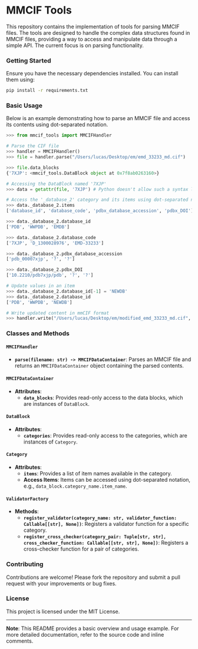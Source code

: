 # MMCIF Tools

This repository contains the implementation of tools for parsing MMCIF files. The tools are designed to handle the complex data structures found in MMCIF files, providing a way to access and manipulate data through a simple API. The current focus is on parsing functionality.

### Getting Started

Ensure you have the necessary dependencies installed. You can install them using:

```bash
pip install -r requirements.txt
```

### Basic Usage

Below is an example demonstrating how to parse an MMCIF file and access its contents using dot-separated notation.

```python
>>> from mmcif_tools import MMCIFHandler

# Parse the CIF file
>>> handler = MMCIFHandler()
>>> file = handler.parse("/Users/lucas/Desktop/em/emd_33233_md.cif")

>>> file.data_blocks
{'7XJP': <mmcif_tools.DataBlock object at 0x7f8ab0263160>}

# Accessing the DataBlock named '7XJP'
>>> data = getattr(file, '7XJP') # Python doesn't allow such a syntax like `file.7XJP`, then it has to be through `getattr`.

# Access the '_database_2' category and its items using dot-separated notation
>>> data._database_2.items
['database_id', 'database_code', 'pdbx_database_accession', 'pdbx_DOI']

>>> data._database_2.database_id
['PDB', 'WWPDB', 'EMDB']

>>> data._database_2.database_code
['7XJP', 'D_1300028976', 'EMD-33233']

>>> data._database_2.pdbx_database_accession
['pdb_00007xjp', '?', '?']

>>> data._database_2.pdbx_DOI
['10.2210/pdb7xjp/pdb', '?', '?']

# Update values in an item
>>> data._database_2.database_id[-1] = 'NEWDB'
>>> data._database_2.database_id
['PDB', 'WWPDB', 'NEWDB']

# Write updated content in mmCIF format
>>> handler.write("/Users/lucas/Desktop/em/modified_emd_33233_md.cif", file)
```

### Classes and Methods

#### `MMCIFHandler`

- **`parse(filename: str) -> MMCIFDataContainer`**: Parses an MMCIF file and returns an `MMCIFDataContainer` object containing the parsed contents.

#### `MMCIFDataContainer`

- **Attributes**:
  - **`data_blocks`**: Provides read-only access to the data blocks, which are instances of `DataBlock`.

#### `DataBlock`

- **Attributes**:
  - **`categories`**: Provides read-only access to the categories, which are instances of `Category`.

#### `Category`

- **Attributes**:
  - **`items`**: Provides a list of item names available in the category.
  - **Access Items**: Items can be accessed using dot-separated notation, e.g., `data_block.category_name.item_name`.

#### `ValidatorFactory`

- **Methods**:
  - **`register_validator(category_name: str, validator_function: Callable[[str], None])`**: Registers a validator function for a specific category.
  - **`register_cross_checker(category_pair: Tuple[str, str], cross_checker_function: Callable[[str, str], None])`**: Registers a cross-checker function for a pair of categories.

### Contributing

Contributions are welcome! Please fork the repository and submit a pull request with your improvements or bug fixes.

### License

This project is licensed under the MIT License.

---

**Note**: This README provides a basic overview and usage example. For more detailed documentation, refer to the source code and inline comments.
